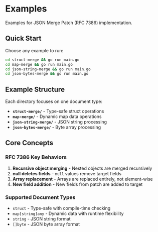 # Examples

Examples for JSON Merge Patch (RFC 7386) implementation.

## Quick Start

Choose any example to run:
```bash
cd struct-merge && go run main.go
cd map-merge && go run main.go  
cd json-string-merge && go run main.go
cd json-bytes-merge && go run main.go
```

## Example Structure

Each directory focuses on one document type:

- **`struct-merge/`** - Type-safe struct operations
- **`map-merge/`** - Dynamic map data operations
- **`json-string-merge/`** - JSON string processing
- **`json-bytes-merge/`** - Byte array processing

## Core Concepts

### RFC 7386 Key Behaviors
1. **Recursive object merging** - Nested objects are merged recursively
2. **null deletes fields** - `null` values remove target fields
3. **Array replacement** - Arrays are replaced entirely, not element-wise
4. **New field addition** - New fields from patch are added to target

### Supported Document Types
- `struct` - Type-safe with compile-time checking
- `map[string]any` - Dynamic data with runtime flexibility
- `string` - JSON string format
- `[]byte` - JSON byte array format